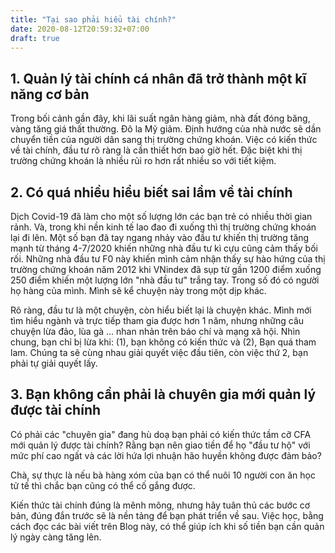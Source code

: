 ```yaml
---
title: "Tại sao phải hiểu tài chính?"
date: 2020-08-12T20:59:32+07:00
draft: true
---
```


## 1. Quản lý tài chính cá nhân đã trở thành một kĩ năng cơ bản

Trong bối cảnh gần đây, khi lãi suất ngân hàng giảm, nhà đất đóng băng, vàng tăng giá thất thường. Đô la Mỹ giảm. Định hướng của nhà nước sẽ dần chuyển tiền của người dân sang thị trường chứng khoán. Việc có kiến thức về tài chính, đầu tư rõ ràng là cần thiết hơn bao giờ hết. Đặc biệt khi thị trường chứng khoán là nhiều rủi ro hơn rất nhiều so với tiết kiệm.

## 2. Có quá nhiều hiểu biết sai lầm về tài chính

Dịch Covid-19 đã làm cho một số lượng lớn các bạn trẻ có nhiều thời gian rảnh. Và, trong khi nền kinh tế lao đao đi xuống thì thị trường chứng khoán lại đi lên. Một số bạn đã tay ngang nhảy vào đầu tư khiến thị trường tăng mạnh từ tháng 4-7/2020 khiến những nhà đầu tư kì cựu cũng cảm thấy bối rối. Những nhà đầu tư F0 này khiến mình cảm nhận thấy sự hào hứng của thị trường chứng khoán năm 2012 khi VNindex đã sụp từ gần 1200 điểm xuống 250 điểm khiến một lượng lớn "nhà đầu tư" trắng tay. Trong số đó có người họ hàng của mình. Mình sẽ kể chuyện này trong một dịp khác.

Rõ ràng, đầu tư là một chuyện, còn hiểu biết lại là chuyện khác. Mình mới tìm hiểu ngành và trực tiếp tham gia được hơn 1 năm, nhưng những câu chuyện lừa đảo, lùa gà ... nhan nhản trên báo chí và mạng xã hội. Nhìn chung, bạn chỉ bị lừa khi: (1), bạn không có kiến thức và (2), Bạn quá tham lam. Chúng ta sẽ cùng nhau giải quyết việc đầu tiên, còn việc thứ 2, bạn phải tự giải quyết lấy. 
## 3. Bạn không cần phải là chuyên gia mới quản lý được tài chính
Có phải các "chuyên gia" đang hù doạ bạn phải có kiến thức tầm cỡ CFA mới quản lý được tài chính? Rằng bạn nên giao tiền để họ "đầu tư hộ" với mức phí cao ngất và các lời hứa lợi nhuận hão huyền không được đảm bảo?

Chà, sự thực là nếu bà hàng xóm của bạn có thể nuôi 10 người con ăn học tử tế thì chắc bạn cũng có thể cố gắng được. 

Kiến thức tài chính đúng là mênh mông, nhưng hãy tuân thủ các bước cơ bản, đúng đắn trước sẽ là nền tảng để bạn phát triển về sau. Việc học, bằng cách đọc các bài viết trên Blog này, có thể giúp ích khi số tiền bạn cần quản lý ngày càng tăng lên.